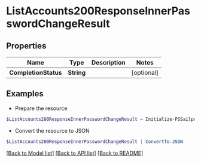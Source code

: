 # ListAccounts200ResponseInnerPasswordChangeResult
## Properties

Name | Type | Description | Notes
------------ | ------------- | ------------- | -------------
**CompletionStatus** | **String** |  | [optional] 

## Examples

- Prepare the resource
```powershell
$ListAccounts200ResponseInnerPasswordChangeResult = Initialize-PSSailpointCCListAccounts200ResponseInnerPasswordChangeResult  -CompletionStatus SUCCESS
```

- Convert the resource to JSON
```powershell
$ListAccounts200ResponseInnerPasswordChangeResult | ConvertTo-JSON
```

[[Back to Model list]](../README.md#documentation-for-models) [[Back to API list]](../README.md#documentation-for-api-endpoints) [[Back to README]](../README.md)

